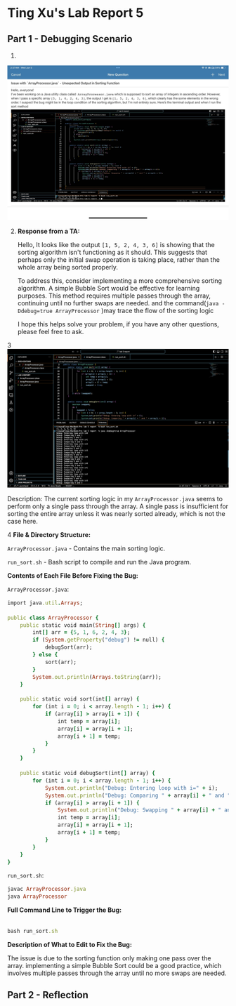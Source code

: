 # Ting Xu's Lab Report 5

## Part 1 - Debugging Scenario

1.

![Image](lab9-1.jpg)

2. **Response from a TA:**

   Hello, It looks like the output `[1, 5, 2, 4, 3, 6]` is showing that the sorting algorithm isn't functioning as it should. This suggests that perhaps only the initial swap operation is taking place, rather than the whole array being sorted properly.

   To address this, consider implementing a more comprehensive sorting algorithm. A simple Bubble Sort would be effective for learning purposes. This method requires multiple passes through the array, continuing until no further swaps are needed. and the command(`java -Ddebug=true ArrayProcessor` )may trace the flow of the sorting logic 

   I hope this helps solve your problem, if you have any other questions, please feel free to ask.


3
![Image](lab9-2.png)

Description: The current sorting logic in my `ArrayProcessor.java` seems to perform only a single pass through the array. A single pass is insufficient for sorting the entire array unless it was nearly sorted already, which is not the case here.

4
**File & Directory Structure:**

`ArrayProcessor.java` - Contains the main sorting logic.

`run_sort.sh` - Bash script to compile and run the Java program.

**Contents of Each File Before Fixing the Bug:**

`ArrayProcessor.java`:

```ruby
import java.util.Arrays;

public class ArrayProcessor {
    public static void main(String[] args) {
        int[] arr = {5, 1, 6, 2, 4, 3};
        if (System.getProperty("debug") != null) {
            debugSort(arr);
        } else {
            sort(arr);
        }
        System.out.println(Arrays.toString(arr));
    }

    public static void sort(int[] array) {
        for (int i = 0; i < array.length - 1; i++) {
            if (array[i] > array[i + 1]) {
                int temp = array[i];
                array[i] = array[i + 1];
                array[i + 1] = temp;
            }
        }
    }

    public static void debugSort(int[] array) {
        for (int i = 0; i < array.length - 1; i++) {
            System.out.println("Debug: Entering loop with i=" + i);
            System.out.println("Debug: Comparing " + array[i] + " and " + array[i + 1]);
            if (array[i] > array[i + 1]) {
                System.out.println("Debug: Swapping " + array[i] + " and " + array[i + 1]);
                int temp = array[i];
                array[i] = array[i + 1];
                array[i + 1] = temp;
            }
        }
    }
}
```

`run_sort.sh`:

```ruby
javac ArrayProcessor.java
java ArrayProcessor
```
   
**Full Command Line to Trigger the Bug:**
```ruby

bash run_sort.sh

```

**Description of What to Edit to Fix the Bug:**

The issue is due to the sorting function only making one pass over the array. implementing a simple Bubble Sort could be a good practice, which involves multiple passes through the array until no more swaps are needed.


## Part 2 - Reflection

